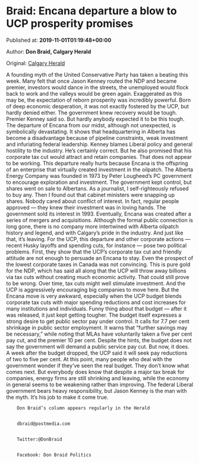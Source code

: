 
# Braid: Encana departure a blow to UCP prosperity promises

Published at: **2019-11-01T01:19:48+00:00**

Author: **Don Braid, Calgary Herald**

Original: [Calgary Herald](https://calgaryherald.com/news/politics/braid-encana-departure-a-blow-to-ucp-prosperity-promises)

A founding myth of the United Conservative Party has taken a beating this week.
Many felt that once Jason Kenney routed the NDP and became premier, investors would dance in the streets, the unemployed would flock back to work and the valleys would be green again.
Exaggerated as this may be, the expectation of reborn prosperity was incredibly powerful. Born of deep economic desperation, it was not exactly fostered by the UCP, but hardly denied either.
The government knew recovery would be tough. Premier Kenney said so. But hardly anybody expected it to be this tough.
The departure of Encana from our midst, although not unexpected, is symbolically devastating. It shows that headquartering in Alberta has become a disadvantage because of pipeline constraints, weak investment and infuriating federal leadership.
Kenney blames Liberal policy and general hostility to the industry. He’s certainly correct.
But he also promised that his corporate tax cut would attract and retain companies. That does not appear to be working.
This departure really hurts because Encana is the offspring of an enterprise that virtually created investment in the oilpatch.
The Alberta Energy Company was founded in 1973 by Peter Lougheed’s PC government to encourage exploration and investment. The government kept control, but shares went on sale to Albertans.
As a journalist, I self-righteously refused to buy any. Then I found out that cabinet ministers were snapping up shares.
Nobody cared about conflict of interest. In fact, regular people approved — they knew their investment was in loving hands.
The government sold its interest in 1993. Eventually, Encana was created after a series of mergers and acquisitions.
Although the formal public connection is long gone, there is no company more intertwined with Alberta oilpatch history and legend, and with Calgary’s pride in the industry.
And just like that, it’s leaving.
For the UCP, this departure and other corporate actions — recent Husky layoffs and spending cuts, for instance — pose two political problems.
First, they show that the UCP’s corporate tax cut and friendly attitude are not enough to persuade an Encana to stay. Even the prospect of the lowest corporate taxes in Canada was not convincing.
This is pure gold for the NDP, which has said all along that the UCP will throw away billions via tax cuts without creating much economic activity.
That could still prove to be wrong. Over time, tax cuts might well stimulate investment. And the UCP is aggressively encouraging big companies to move here.
But the Encana move is very awkward, especially when the UCP budget blends corporate tax cuts with major spending reductions and cost increases for many institutions and individuals.
Funny thing about that budget — after it was released, it just kept getting tougher.
The budget itself expresses a strong desire to get public sector pay under control.
It calls for 7.7 per cent shrinkage in public sector employment. It warns that “further savings may be necessary,” while noting that MLAs have voluntarily taken a five per cent pay cut, and the premier 10 per cent.
Despite the hints, the budget does not say the government will demand a public service pay cut.
But now, it does. A week after the budget dropped, the UCP said it will seek pay reductions of two to five per cent.
At this point, many people who deal with the government wonder if they’ve seen the real budget. They don’t know what comes next.
But everybody does know that despite a major tax break for companies, energy firms are still shrinking and leaving, while the economy in general seems to be weakening rather than improving.
The federal Liberal government bears heavy responsibility, but Jason Kenney is the man with the myth. It’s his job to make it come true.

        Don Braid’s column appears regularly in the Herald
      

        dbraid@postmedia.com
      

        Twitter:@DonBraid
      

        Facebook: Don Braid Politics
      
